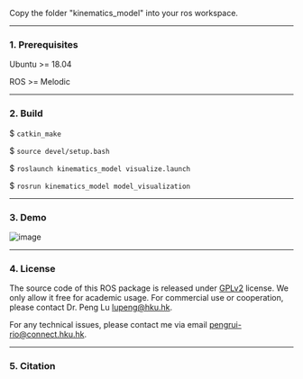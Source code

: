 Copy the folder "kinematics_model" into your ros workspace.

-----
### 1. Prerequisites

Ubuntu >= 18.04 

ROS >= Melodic

---
### 2. Build
$ `catkin_make`

$ `source devel/setup.bash`

$ `roslaunch kinematics_model visualize.launch`

$ `rosrun kinematics_model model_visualization`

---
### 3. Demo

![image](https://github.com/arclab-hku/AET/blob/master/code_availability/demo.gif)

---
### 4. License
The source code of this ROS package is released under [GPLv2](https://www.gnu.org/licenses/) license. We only allow it free for academic usage. 
For commercial use or cooperation, please contact Dr. Peng Lu lupeng@hku.hk.

For any technical issues, please contact me via email pengrui-rio@connect.hku.hk.


---
### 5. Citation




